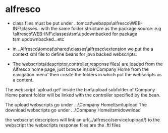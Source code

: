 alfresco
========

- class files must be put under ..tomcat\webapps\alfresco\WEB-INF\classes\.. with the same folder structure 
as the package source:
e.g \alfresco\WEB-INF\classes\tsm\updownbacked for package tsm.updownbacked...etc

- in ..Alfresco\tomcat\shared\classes\alfresco\extension we put the a context xml file to define beans for java backed
webscripts:
 
<bean id="webscript.tsm.upload.upload.get"
	class="tsm.updownbacked.controller.UploadGetController" parent="webscript">
</bean>

- The webscripts(descriptor,controller,response files) are loaded from the Alfresco home page, just browse inside 
Company Home from the navigation menu' then create the folders in which put the webscripts as a content. 

The webscript 'upload.get' inside the tsm\upload subfolder of Company Home parent folder will be linked with the 
controller specified by the bean.
 
The upload webscripts go under ...\Company Home\tsm\upload
The download webscripts go under ...\Company Home\tsm\download

the webscript descriptors will link an url(../alfresco/service/upload/) to the webscript
the webscripts response files are the .ftl files
